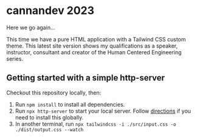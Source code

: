 # cannandev 2023

Here we go again...

This time we have a pure HTML application with a Tailwind CSS custom theme. This latest site version shows my qualifications as a speaker, instructor, consultant and creator of the Human Centered Engineering series.

## Getting started with a simple http-server

Checkout this repository locally, then:

1. Run `npm install` to install all dependencies.
1. Run `npx http-server` to start your local server. Follow [directions](https://www.npmjs.com/package/http-server) if you need to install this globally.
1. In another terminal, run `npx tailwindcss -i ./src/input.css -o ./dist/output.css --watch
`
